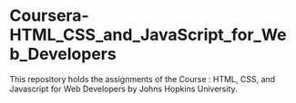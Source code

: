 # Coursera-HTML_CSS_and_JavaScript_for_Web_Developers
This repository holds the assignments of the Course : HTML, CSS, and Javascript for Web Developers by Johns Hopkins University. 

